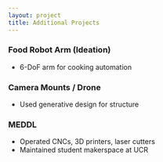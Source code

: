 ```yaml
---
layout: project
title: Additional Projects
---
```


### Food Robot Arm (Ideation)
- 6-DoF arm for cooking automation

### Camera Mounts / Drone
- Used generative design for structure

### MEDDL
- Operated CNCs, 3D printers, laser cutters
- Maintained student makerspace at UCR